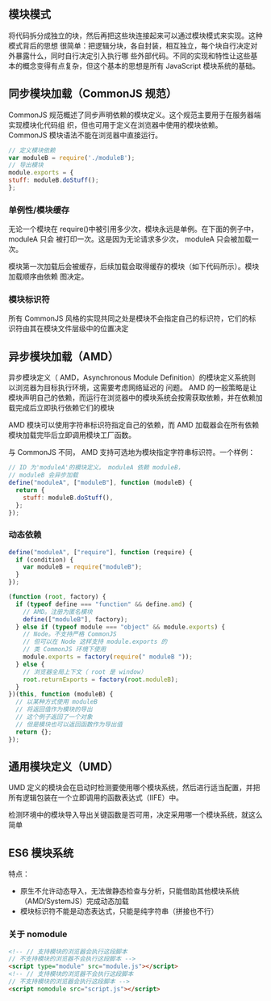 ## 模块模式

将代码拆分成独立的块，然后再把这些块连接起来可以通过模块模式来实现。这种模式背后的思想
很简单：把逻辑分块，各自封装，相互独立，每个块自行决定对外暴露什么，同时自行决定引入执行哪
些外部代码。不同的实现和特性让这些基本的概念变得有点复杂，但这个基本的思想是所有 JavaScript
模块系统的基础。

## 同步模块加载（CommonJS 规范）

CommonJS 规范概述了同步声明依赖的模块定义。这个规范主要用于在服务器端实现模块化代码组
织，但也可用于定义在浏览器中使用的模块依赖。 CommonJS 模块语法不能在浏览器中直接运行。

```js
// 定义模块依赖
var moduleB = require('./moduleB');
// 导出模块
module.exports = {
stuff: moduleB.doStuff();
};
```

### 单例性/模块缓存

无论一个模块在 require()中被引用多少次，模块永远是单例。在下面的例子中， moduleA 只会
被打印一次。这是因为无论请求多少次， moduleA 只会被加载一次。

模块第一次加载后会被缓存，后续加载会取得缓存的模块（如下代码所示）。模块加载顺序由依赖
图决定。

### 模块标识符

所有 CommonJS 风格的实现共同之处是模块不会指定自己的标识符，它们的标识符由其在模块文件层级中的位置决定

## 异步模块加载（AMD）

异步模块定义（ AMD，Asynchronous Module Definition）的模块定义系统则以浏览器为目标执行环境，这需要考虑网络延迟的
问题。 AMD 的一般策略是让模块声明自己的依赖，而运行在浏览器中的模块系统会按需获取依赖，并在依赖加载完成后立即执行依赖它们的模块

AMD 模块可以使用字符串标识符指定自己的依赖，而 AMD 加载器会在所有依赖模块加载完毕后立即调用模块工厂函数。

与 CommonJS 不同， AMD 支持可选地为模块指定字符串标识符。一个样例：

```js
// ID 为'moduleA'的模块定义。 moduleA 依赖 moduleB，
// moduleB 会异步加载
define("moduleA", ["moduleB"], function (moduleB) {
  return {
    stuff: moduleB.doStuff(),
  };
});
```

### 动态依赖

```js
define("moduleA", ["require"], function (require) {
  if (condition) {
    var moduleB = require("moduleB");
  }
});

(function (root, factory) {
  if (typeof define === "function" && define.amd) {
    // AMD。注册为匿名模块
    define(["moduleB"], factory);
  } else if (typeof module === "object" && module.exports) {
    // Node。不支持严格 CommonJS
    // 但可以在 Node 这样支持 module.exports 的
    // 类 CommonJS 环境下使用
    module.exports = factory(require(" moduleB "));
  } else {
    // 浏览器全局上下文（ root 是 window）
    root.returnExports = factory(root.moduleB);
  }
})(this, function (moduleB) {
  // 以某种方式使用 moduleB
  // 将返回值作为模块的导出
  // 这个例子返回了一个对象
  // 但是模块也可以返回函数作为导出值
  return {};
});
```

## 通用模块定义（UMD）

UMD 定义的模块会在启动时检测要使用哪个模块系统，然后进行适当配置，并把所有逻辑包装在一个立即调用的函数表达式（IIFE）中。

检测环境中的模块导入导出关键函数是否可用，决定采用哪一个模块系统，就这么简单

## ES6 模块系统

特点：

- 原生不允许动态导入，无法做静态检查与分析，只能借助其他模块系统（AMD/SystemJS）完成动态加载
- 模块标识符不能是动态表达式，只能是纯字符串（拼接也不行）

### 关于 nomodule

```html
<!-- // 支持模块的浏览器会执行这段脚本
// 不支持模块的浏览器不会执行这段脚本 -->
<script type="module" src="module.js"></script>
<!-- // 支持模块的浏览器不会执行这段脚本
// 不支持模块的浏览器会执行这段脚本 -->
<script nomodule src="script.js"></script>
```
